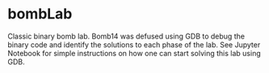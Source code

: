 # bombLab
Classic binary bomb lab. Bomb14 was defused using GDB to debug the binary code and identify the solutions to each phase of the lab. See Jupyter Notebook for simple instructions on how one can start solving this lab using GDB. 
